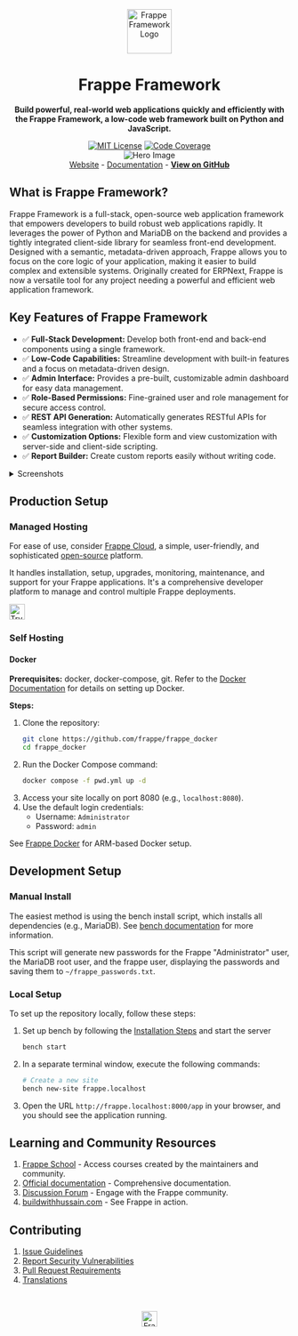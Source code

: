 <div align="center" markdown="1">
  <img src=".github/framework-logo-new.svg" width="80" height="80" alt="Frappe Framework Logo"/>
  <h1>Frappe Framework</h1>
</div>

<div align="center">
  <p><b>Build powerful, real-world web applications quickly and efficiently with the Frappe Framework, a low-code web framework built on Python and JavaScript.</b></p>
  <a target="_blank" href="LICENSE" title="License: MIT"><img src="https://img.shields.io/badge/License-MIT-success.svg" alt="MIT License"></a>
  <a href="https://codecov.io/gh/frappe/frappe"><img src="https://codecov.io/gh/frappe/frappe/branch/develop/graph/badge.svg?token=XoTa679hIj" alt="Code Coverage"></a>
</div>

<div align="center">
  <img src=".github/hero-image.png" alt="Hero Image" />
</div>

<div align="center">
    <a href="https://frappe.io/framework">Website</a>
    -
    <a href="https://docs.frappe.io/framework">Documentation</a>
    -
    <a href="https://github.com/frappe/frappe"><b>View on GitHub</b></a>
</div>

## What is Frappe Framework?

Frappe Framework is a full-stack, open-source web application framework that empowers developers to build robust web applications rapidly.  It leverages the power of Python and MariaDB on the backend and provides a tightly integrated client-side library for seamless front-end development. Designed with a semantic, metadata-driven approach, Frappe allows you to focus on the core logic of your application, making it easier to build complex and extensible systems. Originally created for ERPNext, Frappe is now a versatile tool for any project needing a powerful and efficient web application framework.

## Key Features of Frappe Framework

*   ✅ **Full-Stack Development:** Develop both front-end and back-end components using a single framework.
*   ✅ **Low-Code Capabilities:** Streamline development with built-in features and a focus on metadata-driven design.
*   ✅ **Admin Interface:** Provides a pre-built, customizable admin dashboard for easy data management.
*   ✅ **Role-Based Permissions:** Fine-grained user and role management for secure access control.
*   ✅ **REST API Generation:** Automatically generates RESTful APIs for seamless integration with other systems.
*   ✅ **Customization Options:** Flexible form and view customization with server-side and client-side scripting.
*   ✅ **Report Builder:** Create custom reports easily without writing code.

<details>
<summary>Screenshots</summary>

![List View](.github/fw-list-view.png)
![Form View](.github/fw-form-view.png)
![Role Permission Manager](.github/fw-rpm.png)
</details>

## Production Setup

### Managed Hosting

For ease of use, consider [Frappe Cloud](https://frappecloud.com), a simple, user-friendly, and sophisticated [open-source](https://github.com/frappe/press) platform.

It handles installation, setup, upgrades, monitoring, maintenance, and support for your Frappe applications. It's a comprehensive developer platform to manage and control multiple Frappe deployments.

<div>
    <a href="https://frappecloud.com/" target="_blank">
        <picture>
            <source media="(prefers-color-scheme: dark)" srcset="https://frappe.io/files/try-on-fc-white.png">
            <img src="https://frappe.io/files/try-on-fc-black.png" alt="Try on Frappe Cloud" height="28" />
        </picture>
    </a>
</div>

### Self Hosting

#### Docker

**Prerequisites:** docker, docker-compose, git.  Refer to the [Docker Documentation](https://docs.docker.com) for details on setting up Docker.

**Steps:**

1.  Clone the repository:
    ```bash
    git clone https://github.com/frappe/frappe_docker
    cd frappe_docker
    ```
2.  Run the Docker Compose command:
    ```bash
    docker compose -f pwd.yml up -d
    ```
3.  Access your site locally on port 8080 (e.g., `localhost:8080`).
4.  Use the default login credentials:
    *   Username: `Administrator`
    *   Password: `admin`

See [Frappe Docker](https://github.com/frappe/frappe_docker?tab=readme-ov-file#to-run-on-arm64-architecture-follow-this-instructions) for ARM-based Docker setup.

## Development Setup

### Manual Install

The easiest method is using the bench install script, which installs all dependencies (e.g., MariaDB). See [bench documentation](https://github.com/frappe/bench) for more information.

This script will generate new passwords for the Frappe "Administrator" user, the MariaDB root user, and the frappe user, displaying the passwords and saving them to `~/frappe_passwords.txt`.

### Local Setup

To set up the repository locally, follow these steps:

1.  Set up bench by following the [Installation Steps](https://docs.frappe.io/framework/user/en/installation) and start the server
    ```bash
    bench start
    ```
2.  In a separate terminal window, execute the following commands:
    ```bash
    # Create a new site
    bench new-site frappe.localhost
    ```
3.  Open the URL `http://frappe.localhost:8000/app` in your browser, and you should see the application running.

## Learning and Community Resources

1.  [Frappe School](https://frappe.school) - Access courses created by the maintainers and community.
2.  [Official documentation](https://docs.frappe.io/framework) - Comprehensive documentation.
3.  [Discussion Forum](https://discuss.frappe.io/) - Engage with the Frappe community.
4.  [buildwithhussain.com](https://buildwithhussain.com) - See Frappe in action.

## Contributing

1.  [Issue Guidelines](https://github.com/frappe/erpnext/wiki/Issue-Guidelines)
2.  [Report Security Vulnerabilities](https://frappe.io/security)
3.  [Pull Request Requirements](https://github.com/frappe/erpnext/wiki/Contribution-Guidelines)
4.  [Translations](https://crowdin.com/project/frappe)

<br>
<br>
<div align="center">
  <a href="https://frappe.io" target="_blank">
    <picture>
      <source media="(prefers-color-scheme: dark)" srcset="https://frappe.io/files/Frappe-white.png">
      <img src="https://frappe.io/files/Frappe-black.png" alt="Frappe Technologies" height="28"/>
    </picture>
  </a>
</div>